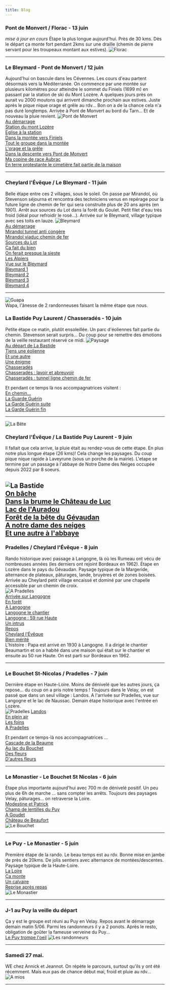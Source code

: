 ```yaml
---
title: Blog
---
```

### Pont de Monvert / Florac - 13 juin
_mise à jour en cours_
Étape la plus longue aujourd'hui. Près de 30 kms. Dès le départ ça monte fort pendant 2kms sur une draille (chemin de pierre servant pour les troupeaux montant aux estives). 
![Florac](images/e9-img1.jpg)<br>


---


### Le Bleymard - Pont de Monvert / 12 juin
Aujourd'hui on bascule dans les Cévennes. Les cours d'eau partent désormais vers la Méditerranée. On commence par une montée sur plusieurs kilomètres pour atteindre le sommet du Finiels (1699 m) en passant par la station de ski du Mont Lozère. A quelques jours près on aurait vu 2000 moutons qui arrivent dimanche prochain aux estives. Juste après le pique nique orage et grêle au rdv... Bon on a de la chance cela n'a pas duré longtemps. Arrivée à Pont de Monvert au bord du Tarn... Et de nouveau la pluie revient.
![Pont de Monvert](images/e8-img8.jpg)<br>
[Au démarrage](images/e8-img1.jpg)<br>
[Station du mont Lozère](images/e8-img2.jpg)<br>
[Eglise à la station](images/e8-img4.jpg)<br>
[Dans la montée vers Finiels](images/e8-img5.jpg)<br>
[Tout le groupe dans la montée](images/e8-img10.jpg)<br>
[L'orage et la grêle](images/e8-img6.jpg)<br>
[Dans la descente vers Pont de Monvert](images/e8-img7.jpg)<br>
[Ma copine de race Aubrac](images/e8-img14.jpg)<br>
[En terre protestante le cimetière fait partie de la maison](images/e8-img9.jpg)

---

### Cheylard l'Évêque / Le Bleymard - 11 juin
Belle étape entre ces 2 villages, sous le soleil. On passe par Mirandol, où Stevenson séjourna et rencontra des techniciens venus en repérage pour la future ligne de chemin de fer qui sera construite plus de 20 ans après (en 1901). Arrêt aux sources du Lot dans la forêt du Goulet. Petit filet d'eau très froid (idéal pour refroidir le rosé...). Arrivée sur le Bleymard, village typique avec ses toits en lauze.
![Bleymard](images/e7-img10.jpg)<br>
[Au démarrage](images/e7-img1.jpg)<br>
[Mirandol tunnel anti congère](images/e7-img2.jpg)<br>
[Mirandol viaduc chemin de fer](images/e7-img3.jpg)<br>
[Sources du Lot](images/e7-img5.jpg)<br>
[Ça fait du bien](images/e7-img6.jpg)<br>
[On ferait presque la sieste](images/e7-img7.jpg)<br>
[Les Alpiers](images/e7-img8.jpg)<br>
[Vue sur le Bleymard](images/e7-img10)<br>
[Bleymard 1](images/e7-img12.jpg)<br>
[Bleymard 2](images/e7-img13.jpg)<br>
[Bleymard 3](images/e7-img14.jpg)<br>
[Bleymard 4](images/e7-img15.jpg)

---

![Guapa](images/e6-img9.jpg)<br>
Wapa, l'ânesse de 2 randonneuses faisant la même étape que nous.

### La Bastide Puy Laurent / Chasseradés - 10 juin
Petite étape ce matin, plutôt ensoleillée. Un parc d'éoliennes fait partie du chemin. Stevenson serait surpris... Du coup pour se remettre des émotions de la veille restaurant réservé ce midi.
![Paysage](images/e6-img0.jpg)<br>
[Au départ de La Bastide](images/e6-img1.jpg)<br>
[Tiens une éolienne](images/e6-img5.jpg)<br>
[Et une autre](images/e6-img4.jpg)<br>
[Une énigme](images/e6-img2.jpg)<br>
[Chasseradés](images/e6-img12.jpg)<br>
[Chasseradés : lavoir et abreuvoir](images/e6-img11.jpg)<br>
[Chasseradés : tunnel ligne chemin de fer](images/e6-img10.jpg)<br>

Et pendant ce temps là nos accompagnatrices visitent :<br>
[En chemin...](images/e6-img6.jpg)<br>
[La Guarde Guérin](images/e6-img7.jpg)<br>
[La Garde Guérin suite](images/e6-img8.jpg)<br>
[La Garde Guérin fin](images/e6-img13.jpg)


---

![La Bête](images/e5-img7.jpg)<br>

### Cheylard l'Évêque / La Bastide Puy Laurent - 9 juin
Il fallait que cela arrive, la pluie était au rendez-vous de cette étape. En plus notre plus longue étape (26 kms)! Cela change les paysages. Du coup pique nique rapide à Laveyrune (sous un porche de la mairie). L'etape se termine par un passage à l'abbaye de Notre Dame des Neiges occupée depuis 2022 par 8 soeurs. 

![La Bastide](images/e5-img1.jpg)<br>
[On bâche](images/e5-img3.jpg)<br>
[Dans la brume le Château de Luc](images/e5-img4.jpg)<br>
[Lac de l'Auradou](images/e5-img5.jpg)<br>
[Forêt de la bête du Gévaudan](images/e5-img6.jpg)<br>
[A notre dame des neiges](images/e5-img2.jpg)<br>
[Et une autre à l'abbaye](images/e5-img8.jpg)<br>
---

### Pradelles / Cheylard l'Évêque - 8 juin
Rando historique avec passage à Langogne, là où les Rumeau ont vécu de nombreuses années (les derniers ont rejoint Bordeaux en 1962). Étape en Lozère dans le pays du Gévaudan. Paysage typique de la Margeride, alternance de plateaux, pâturages, lande, bruyères et de zones boisées. Arrivée au Cheylard petit village encaissé et dominé par une chapelle accessible par un chemin de croix.<br>
![A Pradelles](images/pradelles-2023-06-08.jpg)<br>
[Arrivée sur Langogne](images/e4-img1.jpg)<br>
[En forêt](images/e4-img6.jpg)<br>
[A Langogne](images/e4-img2.jpg)<br>
[Langogne le chantier](images/e4-chantier-langogne.jpg)<br>
[Langogne : 59 rue Haute](images/langogne-rue-haute.jpg)<br>
[Un intrus](images/e4-img3.jpg)<br>
[Repos](images/e4-img4.jpg)<br>
[Cheylard l'Évêque](images/e4-img5.jpg)<br>
[Bien mérité](images/e4-img7.jpg)<br>
L'histoire : Papa est arrivé en 1930 à Langogne. Il a dirigé le chantier Beaumartin et on a habité dans une maison qui était sur le chantier et ensuite au 50 rue Haute. On est parti sur Bordeaux en 1962.

---

### Le Bouchet St-Nicolas / Pradelles - 7 juin
Dernière étape en Haute-Loire. Moins de dénivelé que les autres jours, ça repose... du coup on a pris notre temps ! Toujours dans le Velay, on est passé que dans un seul village : Landos. A l'arrivée sur Pradelles, vue sur Langogne et le lac de Naussac. Demain étape historique avec l'entrée en Lozère.<br>
![Pradelles](images/e3-img1.jpg)
[Landos](images/e3-img5.jpg)<br>
[En plein air](images/e3-img4.jpg)<br>
[Les foins](images/e3-img3.jpg)<br>
[A Pradelles](images/e3-img2.jpg)<br>

Et pendant ce temps-là nos accompagnatrices ...<br>
[Cascade de la Beaume](images/e3-img6.jpg)<br>
[Au lac du Bouchet](images/e3-img7.jpg)<br>
[Des fleurs](images/e3-img8.jpg)<br>
[D'autres fleurs](images/e3-img9.jpg)

---

### Le Monastier - Le Bouchet St Nicolas - 6 juin
Étape plus importante aujourd'hui avec 700 m de dénivelé positif. Un peu plus de 6h de marche ... sans compter les arrêts. Toujours des paysages Velay, pâturages... on retraverse la Loire.<br>
[Modestine et Patrick](images/e2-img2.jpg)<br>
[Champ de lentilles du Puy](images/e2-img3.jpg)<br>
[A Goudet](images/e2-img4.jpg)<br>
[Château de Beaufort](images/e2-img5.jpg)<br>
![Le Bouchet](images/e2-img1.jpg)

---
 
### Le Puy - Le Monastier - 5 juin
Première étape de la rando. Le beau temps est au rdv. Bonne mise en jambe de près de 20kms. De jolis sentiers avec alternance de montées/descentes. Paysage typique de la Haute-Loire.<br>
[La Loire](images/e1-img3.jpg)<br>
[Ça monte](images/e1-img2.jpg)<br>
[Un calvaire](images/e1-img1.jpg)<br>
[Reprise après repas](images/e1-img4.jpg)<br>
![Le Monastier](images/le-monastier.jpg)

---

### J-1 au Puy la veille du départ
Ça y est le groupe est réuni au Puy en Velay. Repos avant le démarrage demain matin 5/06. Parmi les randonneurs il y a 2 ponots. Après le resto, obligation de goûter la fameuse verveine du Puy...<br>
[Le Puy trompe l'oeil](images/le-puy.jpg)
![Les randonneurs](images/les-randonneurs.jpg)

---

### Samedi 27 mai.
WE chez Annick et Jeannot. On répète le parcours, surtout qu'ils y ont été récemment. Mais eux pas de chance début mai, froid et pluie au rdv...
![A mios](images/mios.jpg)

---